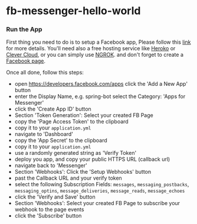 # fb-messenger-hello-world

### Run the App
First thing you need to do is to setup a Facebook app, Please follow this [link](https://developers.facebook.com/docs/messenger-platform/guides/setup) for more details. You'll need also a free hosting service like [Heroko](https://www.heroku.com/) or [Clever Cloud](https://www.clever-cloud.com/), or you can simply use [NGROK](https://ngrok.com/). and don't forget to create a [Facebook page](https://www.facebook.com/pages/create).

Once all done, follow this steps:

- open https://developers.facebook.com/apps
click the 'Add a New App' button
- enter the Display Name, e.g. spring-bot
select the Category: 'Apps for Messenger'
- click the 'Create App ID' button
- Section 'Token Generation': Select your created FB Page
- copy the 'Page Access Token' to the clipboard
- copy it to your `application.yml`
- navigate to 'Dashboard'
- copy the 'App Secret' to the clipboard
- copy it to your `application.yml`
- use a randomly generated string as 'Verify Token'
- deploy you app, and copy your public HTTPS URL (callback url)
- navigate back to 'Messenger'
- Section 'Webhooks': Click the 'Setup Webhooks' button
- past the Callback URL and your verify token
- select the following Subscription Fields: `messages`, `messaging_postbacks`, `messaging_optins`, `message_deliveries`, `message_reads`, `message_echoes`
- click the 'Verify and Save' button
- Section 'Webhooks': Select your created FB Page to subscribe your webhook to the page events
- click the 'Subscribe' button
